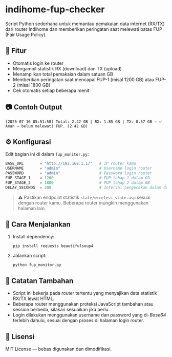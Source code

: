 # indihome-fup-checker

Script Python sederhana untuk memantau pemakaian data internet (RX/TX) dari router Indihome dan memberikan peringatan saat melewati batas FUP (Fair Usage Policy).

## 🔧 Fitur

- Otomatis login ke router
- Mengambil statistik RX (download) dan TX (upload)
- Menampilkan total pemakaian dalam satuan GB
- Memberikan peringatan saat mencapai FUP-1 (misal 1200 GB) atau FUP-2 (misal 1800 GB)
- Cek otomatis setiap beberapa menit

## 📷 Contoh Output

```
[2025-07-16 05:51:58] Total: 2.42 GB | RX: 1.85 GB | TX: 0.57 GB → ✅ Aman — belum melewati FUP. (2.42 GB)
```

## ⚙️ Konfigurasi

Edit bagian ini di dalam `fup_monitor.py`:

```python
BASE_URL       = "http://192.168.1.1/"   # IP router kamu
USERNAME       = "admin"                 # Username login router
PASSWORD       = "admin"                 # Password login router
FUP_STAGE_1    = 1200                    # FUP tahap 1 dalam GB
FUP_STAGE_2    = 1800                    # FUP tahap 2 dalam GB
DELAY_SECONDS  = 300                     # Interval pengecekan dalam detik
```

> ⚠️ Pastikan endpoint statistik `state/wireless_state.asp` sesuai dengan router kamu. Beberapa router mungkin menggunakan halaman lain.

## 🚀 Cara Menjalankan

1. Install dependency:
    ```
    pip install requests beautifulsoup4
    ```

2. Jalankan script:
    ```
    python fup_monitor.py
    ```

## 📝 Catatan Tambahan

- Script ini bekerja pada router tertentu yang menyajikan data statistik RX/TX lewat HTML.
- Beberapa router menggunakan proteksi JavaScript tambahan atau session berbeda, silakan sesuaikan jika perlu.
- Login dilakukan menggunakan username dan password yang di-*Base64* terlebih dahulu, sesuai dengan proses di halaman login router.

## 📄 Lisensi

MIT License — bebas digunakan dan dimodifikasi.
